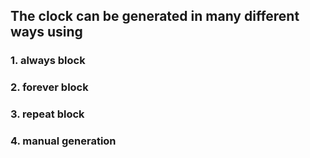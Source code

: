 
## The clock can be generated in many different ways using
### 1. always block
### 2. forever block
### 3. repeat block
### 4. manual generation
